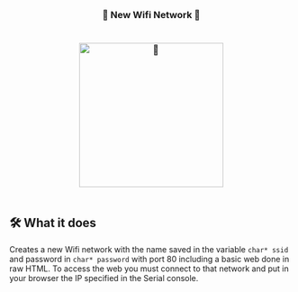 <h3 align="center">
  <br>📸 New Wifi Network 📸</br>
  <br><br>
    <img src="https://www.az-delivery.de/cdn/shop/products/esp32-cam-kamera-modul-esp32-wifibluetooth-modul-inklusive-kamera-kompatibel-mit-arduino-181542.jpg?v=1702579513&width=1600" alt="📸" width="256" height="256">
    <br><br>
</h3>

## 🛠 What it does
Creates a new Wifi network with the name saved in the variable  ```char* ssid``` and password in ```char* password``` with port 80 including a basic web done in raw HTML. To access the web you must connect to that network and put in your browser the IP specified in the Serial console.
